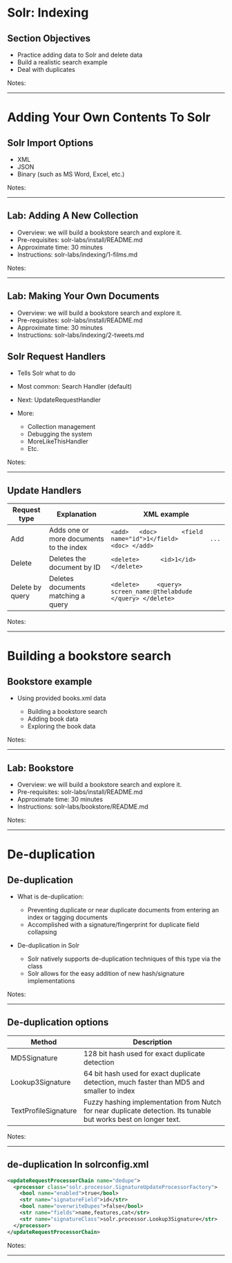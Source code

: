 Solr: Indexing
===================

## Section Objectives

  * Practice adding data to Solr and delete data
  * Build a realistic search example
  * Deal with duplicates


Notes:


---

# Adding Your Own Contents To Solr

## Solr Import Options

  * XML
  * JSON
  * Binary (such as MS Word, Excel, etc.)

Notes:


---

## Lab: Adding A New Collection

* Overview: we will build a bookstore search and explore it.
* Pre-requisites: solr-labs/install/README.md   
* Approximate time: 30 minutes
* Instructions: solr-labs/indexing/1-films.md

Notes:

---

## Lab: Making Your Own Documents

* Overview: we will build a bookstore search and explore it.
* Pre-requisites: solr-labs/install/README.md   
* Approximate time: 30 minutes
* Instructions: solr-labs/indexing/2-tweets.md



## Solr Request Handlers

  * Tells Solr what to do
  * Most common: Search Handler (default)
  * Next: UpdateRequestHandler
  * More:

    - Collection management
    - Debugging the system
    - MoreLikeThisHandler
    - Etc.



Notes:


---

## Update Handlers

| Request type    | Explanation                             | XML example                                                                     |
|-----------------|-----------------------------------------|---------------------------------------------------------------------------------|
| Add             | Adds one or more documents to the index | `<add>   <doc>       <field name="id">1</field>         ...   <doc> </add>`     |
| Delete          | Deletes the document by ID              | `<delete>      <id>1</id> </delete>`                                            |
| Delete by query | Deletes documents matching a query      | `<delete>     <query>         screen_name:@thelabdude     </query> </delete>`   |


<!-- {"left" : 0.61, "top" : 1.19, "height" : 5.66, "width" : 9.04, "columnwidth" : [2.1, 2.33, 4.61]} -->



Notes:


---

# Building a bookstore search
## Bookstore example

  * Using provided books.xml data

    - Building a bookstore search
    - Adding book data
    - Exploring the book data


Notes:


---

## Lab: Bookstore 

* Overview: we will build a bookstore search and explore it.
* Pre-requisites: solr-labs/install/README.md   
* Approximate time: 30 minutes
* Instructions: solr-labs/bookstore/README.md

Notes:


---

# De-duplication

## De-duplication

  * What is de-duplication:

    - Preventing duplicate or near duplicate documents from entering an index or tagging documents 
    - Accomplished with a signature/fingerprint for duplicate field collapsing

  * De-duplication in Solr

    - Solr natively supports de-duplication techniques of this type via the <Signature> class 
    - Solr allows for the easy addition of new hash/signature implementations




Notes:


---

## De-duplication options

| Method               | Description                                                                                                      |
|----------------------|------------------------------------------------------------------------------------------------------------------|
| MD5Signature         | 128 bit hash used for exact duplicate detection                                                                  |
| Lookup3Signature     | 64 bit hash used for exact duplicate detection, much faster than MD5 and smaller to index                        |
| TextProfileSignature | Fuzzy hashing implementation from Nutch for near duplicate detection. Its tunable but works best on longer text. |


<!-- {"left" : 0.99, "top" : 1.64, "height" : 3.06, "width" : 8.26, "columnwidth" : [3.4, 4.87]} -->


Notes:


---

## de-duplication In solrconfig.xml

```xml
<updateRequestProcessorChain name="dedupe">
  <processor class="solr.processor.SignatureUpdateProcessorFactory">
    <bool name="enabled">true</bool>
    <str name="signatureField">id</str>
    <bool name="overwriteDupes">false</bool>
    <str name="fields">name,features,cat</str>
    <str name="signatureClass">solr.processor.Lookup3Signature</str>
  </processor>
</updateRequestProcessorChain>
```
<!-- {"left" : 0, "top" : 1.1, "height" : 2.25, "width" : 10.25} -->



Notes:


---










